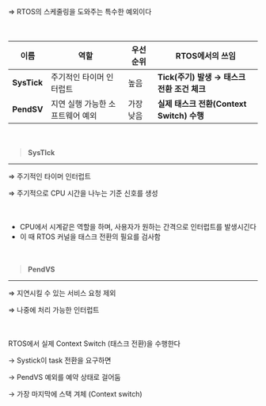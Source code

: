 ⇒ RTOS의 스케줄링을 도와주는 특수한 예외이다

**ㅤ**

| 이름 | 역할 | 우선순위 | RTOS에서의 쓰임 |
| --- | --- | --- | --- |
| **SysTick** | 주기적인 타이머 인터럽트 | 높음 | **Tick(주기) 발생 → 태스크 전환 조건 체크** |
| **PendSV** | 지연 실행 가능한 소프트웨어 예외 | 가장 낮음 | **실제 태스크 전환(Context Switch) 수행** |

**ㅤ**

> **SysTIck**
> 

---

⇒ 주기적인 타이머 인터럽트

⇒ 주기적으로 CPU 시간을 나누는 기준 신호를 생성

**ㅤ**

- CPU에서 시계같은 역할을 하며, 사용자가 원하는 간격으로 인터럽트를 발생시긴다
- 이 때 RTOS 커널을 태스크 전환의 필요를 검사함

**ㅤ**

> **PendVS**
> 

---

⇒ 지연시킬 수 있는 서비스 요청 제외

⇒ 나중에 처리 가능한 인터럽트

**ㅤ**

RTOS에서 실제 Context Switch (태스크 전환)을 수행한다

→ Systick이 task 전환을 요구하면

→ PendVS 예외를 예약 상태로 걸어둠

→ 가장 마지막에 스택 겨체 (Context switch)
